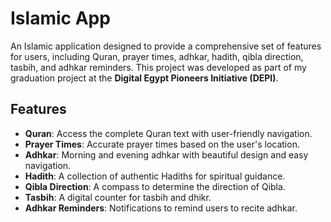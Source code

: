 # Islamic App

An Islamic application designed to provide a comprehensive set of features for users, including Quran, prayer times, adhkar, hadith, qibla direction, tasbih, and adhkar reminders. This project was developed as part of my graduation project at the **Digital Egypt Pioneers Initiative (DEPI)**.

## Features

- **Quran**: Access the complete Quran text with user-friendly navigation.
- **Prayer Times**: Accurate prayer times based on the user's location.
- **Adhkar**: Morning and evening adhkar with beautiful design and easy navigation.
- **Hadith**: A collection of authentic Hadiths for spiritual guidance.
- **Qibla Direction**: A compass to determine the direction of Qibla.
- **Tasbih**: A digital counter for tasbih and dhikr.
- **Adhkar Reminders**: Notifications to remind users to recite adhkar.
